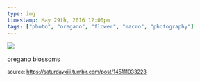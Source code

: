 ```yaml
---
type: img
timestamp: May 29th, 2016 12:00pm
tags: ["photo", "oregano", "flower", "macro", "photography"]
---
```

<img src="https://saturdayxiii.github.io/media/145111033223.jpg"/>

oregano blossoms
 
  
<small>source: https://saturdayxiii.tumblr.com/post/145111033223</small>